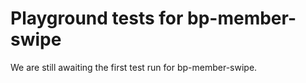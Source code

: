 # Playground tests for bp-member-swipe
We are still awaiting the first test run for bp-member-swipe.
